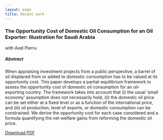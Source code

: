 ```yaml
---
layout: page
title: Recent work
---
```


### The Opportunity Cost of Domestic Oil Consumption for an Oil Exporter: Illustration for Saudi Arabia

with Axel Pierru 

##### Abstract 

When appraising investment projects from a public perspective, a barrel of oil displaced from or added to domestic consumption has to be valued at its opportunity cost. This paper develops a partial-equilibrium framework to assess the opportunity cost of domestic oil consumption for an oil-exporting country. The framework takes into account that (i) the usual ‘small economy’ assumption does not necessarily hold, (ii) the domestic oil price can be set either at a fixed level or as a function of the international price, and (iii) oil production, level of exports, or domestic consumption can be constrained. We derive the opportunity cost for each case considered and a formula quantifying the net welfare gains from reforming the domestic oil price.

[Download PDF](https://www.kapsarc.org/file-download.php?i=52893&m=o)
